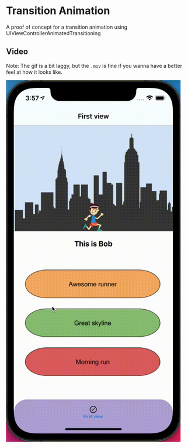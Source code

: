 # Transition Animation
A proof of concept for a transition animation using UIViewControllerAnimatedTransitioning

## Video
Note: The gif is a bit laggy, but the `.mov` is fine if you wanna have a better feel at how it looks like.

![In action](https://github.com/lmarceau/transition-animation/blob/main/Videos/transition_in_action.gif)
